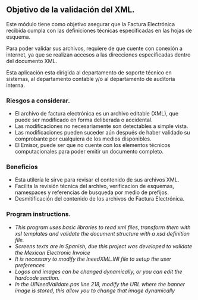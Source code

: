 ## Objetivo de la validación del XML.
 
Este módulo tiene como objetivo asegurar que la Factura Electrónica recibida cumpla con las definiciones técnicas especificadas en las hojas de esquema.

Para poder validar sus archivos, requiere de que cuente con conexión a internet, ya que se realizan accesos a las direcciones especificadas dentro del documento XML.

Esta aplicación esta dirigida al departamento de soporte técnico en sistemas, al departamento contable y/o al departamento de auditoría interna.

### Riesgos a considerar.

-	El archivo de factura electrónica es un archivo editable (XML), que puede ser modificado en forma deliberada o accidental.
-	Las modificaciones no necesariamente son detectables a simple vista.
-	Las modificaciones pueden suceder aún después de haber validado su comprobante por cualquiera de los medios disponibles.
-	El Emisor, puede ser que no cuente con los elementos técnicos computacionales para poder emitir un documento completo.

### Beneficios

-	Esta utilería le sirve para revisar el contenido de sus archivos XML.
-	Facilita la revisión técnica del archivo, verificacion de esquemas, namespaces y referencias de busqueda por medio de prefijos.
-	Desmitificación del contenido de los archivos de Factura Electrónica.

### Program instructions.

- *This program uses basic libraries to read xml files, transform them with xsl templates and validate the document structure with a xsd definition file.*
- *Screens texts are in Spanish, due this project was developed to validate the Mexican Electronic Invoice*
- *It is necessary to modify the IneedXML.INI file to setup the user preferences*
- *Logos and images can be changed dynamically, or you can edit the hardcode section.*
- *In the UINeedValidate.pas line 218, modify the _URL_ where the banner image is stored, this allow you to change that image dynamically* 


